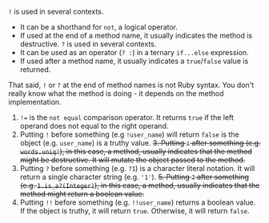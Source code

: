 `!` is used in several contexts.
- It can be a shorthand for `not`, a logical operator.
- If used at the end of a method name, it usually indicates the method is destructive.
`?` is used in several contexts.
- It can be used as an operator (`? :`) in a ternary `if...else` expression.
- If used after a method name, it usually indicates a `true`/`false` value is returned.

That said, `!` or `?` at the end of method names is not Ruby syntax. You don't really know what the method is doing - it depends on the method implementation.

1. `!=` is the `not equal` comparison operator. It returns `true` if the left operand does not equal to the right operand.
2. Putting `!` before something (e.g `!user_name`) will return `false` is the object (e.g. `user_name`) is a truthy value.
~~3. Putting `!` after something (e.g. `words.uniq!`), in this case, a method, usually indicates that the method might be destructive. It will mutate the object passed to the method.~~
4. Putting `?` before something (e.g. `?1`) is a character literal notation. It will return a single character string (e.g. `'1'`).
~~5. Putting `?` after something (e.g. `1.is_a?(Integer)`), in this case, a method, usually indicates that the method might return a boolean value.~~
6. Putting `!!` before something (e.g. `!!user_name`) returns a boolean value. If the object is truthy, it will return `true`. Otherwise, it will return `false`.
